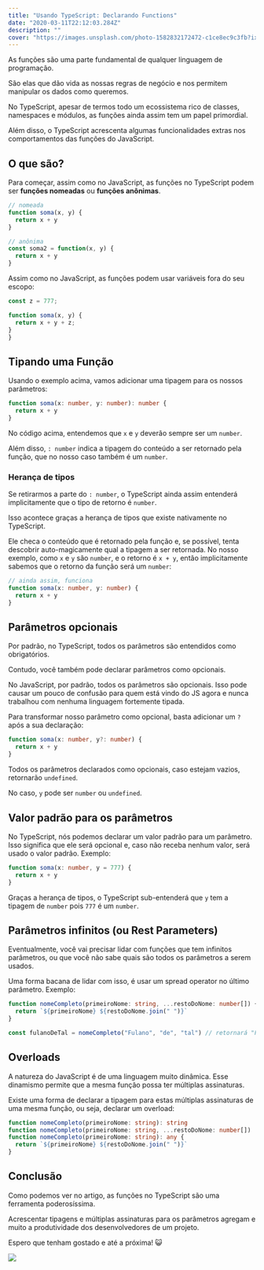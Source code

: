 ```yaml
---
title: "Usando TypeScript: Declarando Functions"
date: "2020-03-11T22:12:03.284Z"
description: ""
cover: "https://images.unsplash.com/photo-1582832172472-c1ce8ec9c3fb?ixlib=rb-1.2.1&ixid=eyJhcHBfaWQiOjEyMDd9&auto=format&fit=crop&w=1350&q=80"
---
```


As funções são uma parte fundamental de qualquer linguagem de programação.

São elas que dão vida as nossas regras de negócio e nos permitem manipular os dados como queremos.

No TypeScript, apesar de termos todo um ecossistema rico de classes, namespaces e módulos, as funções ainda assim tem um papel primordial.

Além disso, o TypeScript acrescenta algumas funcionalidades extras nos comportamentos das funções do JavaScript.

## O que são?

Para começar, assim como no JavaScript, as funções no TypeScript podem ser **funções nomeadas** ou **funções anônimas**.

```ts
// nomeada
function soma(x, y) {
  return x + y
}

// anônima
const soma2 = function(x, y) {
  return x + y
}
```

Assim como no JavaScript, as funções podem usar variáveis fora do seu escopo:

```ts
const z = 777;

function soma(x, y) {
  return x + y + z;
}
}
```

## Tipando uma Função

Usando o exemplo acima, vamos adicionar uma tipagem para os nossos parâmetros:

```ts
function soma(x: number, y: number): number {
  return x + y
}
```

No código acima, entendemos que `x` e `y` deverão sempre ser um `number`.

Além disso, `: number` indica a tipagem do conteúdo a ser retornado pela função, que no nosso caso também é um `number`.

### Herança de tipos

Se retirarmos a parte do `: number`, o TypeScript ainda assim entenderá implicitamente que o tipo de retorno é `number`.

Isso acontece graças a herança de tipos que existe nativamente no TypeScript.

Ele checa o conteúdo que é retornado pela função e, se possível, tenta descobrir auto-magicamente qual a tipagem a ser retornada. No nosso exemplo, como `x` e `y` são `number`, e o retorno é `x + y`, então implicitamente sabemos que o retorno da função será um `number`:

```ts
// ainda assim, funciona
function soma(x: number, y: number) {
  return x + y
}
```

## Parâmetros opcionais

Por padrão, no TypeScript, todos os parâmetros são entendidos como obrigatórios.

Contudo, você também pode declarar parâmetros como opcionais.

No JavaScript, por padrão, todos os parâmetros são opcionais. Isso pode causar um pouco de confusão para quem está vindo do JS agora e nunca trabalhou com nenhuma linguagem fortemente tipada.

Para transformar nosso parâmetro como opcional, basta adicionar um `?` após a sua declaração:

```ts
function soma(x: number, y?: number) {
  return x + y
}
```

Todos os parâmetros declarados como opcionais, caso estejam vazios, retornarão `undefined`.

No caso, `y` pode ser `number` ou `undefined`.

## Valor padrão para os parâmetros

No TypeScript, nós podemos declarar um valor padrão para um parâmetro. Isso significa que ele será opcional e, caso não receba nenhum valor, será usado o valor padrão. Exemplo:

```ts
function soma(x: number, y = 777) {
  return x + y
}
```

Graças a herança de tipos, o TypeScript sub-entenderá que `y` tem a tipagem de `number` pois `777` é um `number`.

## Parâmetros infinitos (ou Rest Parameters)

Eventualmente, você vai precisar lidar com funções que tem infinitos parâmetros, ou que você não sabe quais são todos os parâmetros a serem usados.

Uma forma bacana de lidar com isso, é usar um spread operator no último parâmetro. Exemplo:

```ts
function nomeCompleto(primeiroNome: string, ...restoDoNome: number[]) {
  return `${primeiroNome} ${restoDoNome.join(" ")}`
}

const fulanoDeTal = nomeCompleto("Fulano", "de", "tal") // retornará "Fulano de tal"
```

## Overloads

A natureza do JavaScript é de uma linguagem muito dinâmica. Esse dinamismo permite que a mesma função possa ter múltiplas assinaturas.

Existe uma forma de declarar a tipagem para estas múltiplas assinaturas de uma mesma função, ou seja, declarar um overload:

```ts
function nomeCompleto(primeiroNome: string): string
function nomeCompleto(primeiroNome: string, ...restoDoNome: number[])
function nomeCompleto(primeiroNome: string): any {
  return `${primeiroNome} ${restoDoNome.join(" ")}`
}
```

## Conclusão

Como podemos ver no artigo, as funções no TypeScript são uma ferramenta poderosíssima.

Acrescentar tipagens e múltiplas assinaturas para os parâmetros agregam e muito a produtividade dos desenvolvedores de um projeto.

Espero que tenham gostado e até a próxima! 😺

![](https://media.giphy.com/media/f8ywYgttpGzzVPH5AO/giphy.gif)
